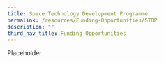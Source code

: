 ```yaml
---
title: Space Technology Development Programme
permalink: /resources/Funding-Opportunities/STDP
description: ""
third_nav_title: Funding Opportunities
---
```

Placeholder